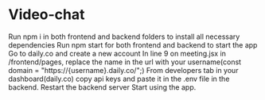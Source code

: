 # Video-chat
Run npm i in both frontend and backend folders to install all necessary dependencies
Run npm start for both frontend and backend to start the app
Go to daily.co and create a new account
In line 9 on meeting.jsx in /frontend/pages, replace the name in the url with your username(const domain = "https://{username}.daily.co/";)
From developers tab in your dashboard(daily.co) copy api keys and paste it in the .env file in the backend.
Restart the backend server
Start using the app.
